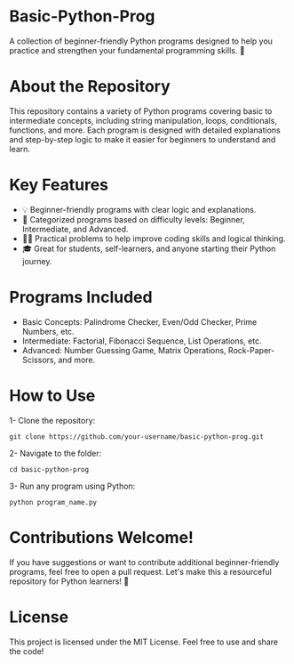 # Basic-Python-Prog

A collection of beginner-friendly Python programs designed to help you practice and strengthen your fundamental programming skills. 🚀

# About the Repository

This repository contains a variety of Python programs covering basic to intermediate concepts, including string manipulation, loops, conditionals, functions, and more. Each program is designed with detailed explanations and step-by-step logic to make it easier for beginners to understand and learn.

# Key Features

- 💡 Beginner-friendly programs with clear logic and explanations.
- 📂 Categorized programs based on difficulty levels: Beginner, Intermediate, and Advanced.
- 🧑‍💻 Practical problems to help improve coding skills and logical thinking.
- 🎓 Great for students, self-learners, and anyone starting their Python journey.

# Programs Included

- Basic Concepts: Palindrome Checker, Even/Odd Checker, Prime Numbers, etc.
- Intermediate: Factorial, Fibonacci Sequence, List Operations, etc.
- Advanced: Number Guessing Game, Matrix Operations, Rock-Paper-Scissors, and more.

# How to Use

1- Clone the repository:

    git clone https://github.com/your-username/basic-python-prog.git

2- Navigate to the folder:

    cd basic-python-prog

3- Run any program using Python:

    python program_name.py

# Contributions Welcome!

If you have suggestions or want to contribute additional beginner-friendly programs, feel free to open a pull request. Let's make this a resourceful repository for Python learners! 🤝

# License

This project is licensed under the MIT License. Feel free to use and share the code!

